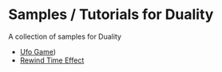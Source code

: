 # Samples / Tutorials for Duality
A collection of samples for Duality

- [Ufo Game](https://github.com/ChristianGreiner/duality-samples/tree/master/UfoGame))
- [Rewind Time Effect](https://github.com/ChristianGreiner/duality-samples/tree/master/RewindTimeEffect)

